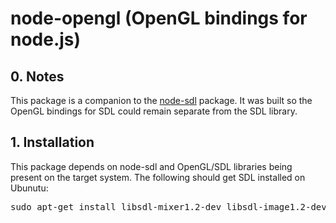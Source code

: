 # node-opengl (OpenGL bindings for node.js)

## 0. Notes

This package is a companion to the [node-sdl](https://github.com/creationx/node-sdl) package. It was built so the
OpenGL bindings for SDL could remain separate from the SDL library.

## 1. Installation

This package depends on node-sdl and OpenGL/SDL libraries being present
on the target system. The following should get SDL installed on Ubunutu:

<pre>sudo apt-get install libsdl-mixer1.2-dev libsdl-image1.2-dev libsdl-ttf2.0-dev</pre>
